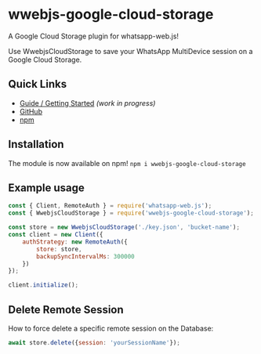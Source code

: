 # wwebjs-google-cloud-storage
A Google Cloud Storage plugin for whatsapp-web.js! 

Use WwebjsCloudStorage to save your WhatsApp MultiDevice session on a Google Cloud Storage.

## Quick Links

* [Guide / Getting Started](https://wwebjs.dev/guide/authentication.html) _(work in progress)_
* [GitHub](https://github.com/Tots-Agency/wwebjs-google-cloud-storage)
* [npm](https://www.npmjs.com/package/wwebjs-google-cloud-storage)

## Installation

The module is now available on npm! `npm i wwebjs-google-cloud-storage`


## Example usage

```js
const { Client, RemoteAuth } = require('whatsapp-web.js');
const { WwebjsCloudStorage } = require('wwebjs-google-cloud-storage');

const store = new WwebjsCloudStorage('./key.json', 'bucket-name');
const client = new Client({
    authStrategy: new RemoteAuth({
        store: store,
        backupSyncIntervalMs: 300000
    })
});

client.initialize();
```

## Delete Remote Session

How to force delete a specific remote session on the Database:

```js
await store.delete({session: 'yourSessionName'});
```